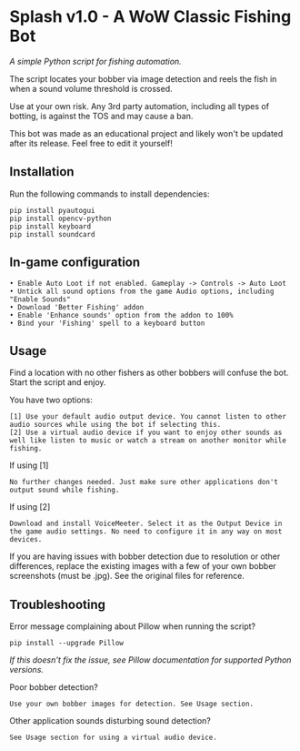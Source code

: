# Splash v1.0 - A WoW Classic Fishing Bot

*A simple Python script for fishing automation.*

The script locates your bobber via image detection and reels the fish in when a sound volume threshold is crossed.

Use at your own risk. Any 3rd party automation, including all types of botting, is against the TOS and may cause a ban.

This bot was made as an educational project and likely won't be updated after its release. Feel free to edit it yourself!


## Installation

Run the following commands to install dependencies:

```
pip install pyautogui
pip install opencv-python
pip install keyboard
pip install soundcard
```

## In-game configuration

```
• Enable Auto Loot if not enabled. Gameplay -> Controls -> Auto Loot
• Untick all sound options from the game Audio options, including "Enable Sounds"
• Download 'Better Fishing' addon
• Enable 'Enhance sounds' option from the addon to 100%
• Bind your 'Fishing' spell to a keyboard button
```

## Usage

Find a location with no other fishers as other bobbers will confuse the bot. Start the script and enjoy.

You have two options: 
```
[1] Use your default audio output device. You cannot listen to other audio sources while using the bot if selecting this.
[2] Use a virtual audio device if you want to enjoy other sounds as well like listen to music or watch a stream on another monitor while fishing. 
```

If using [1]
```
No further changes needed. Just make sure other applications don't output sound while fishing.
```

If using [2]
```
Download and install VoiceMeeter. Select it as the Output Device in the game audio settings. No need to configure it in any way on most devices.
```

If you are having issues with bobber detection due to resolution or other differences, replace the existing images with a few of your own bobber screenshots (must be .jpg). See the original files for reference.


## Troubleshooting

Error message complaining about Pillow when running the script?
```
pip install --upgrade Pillow
```
*If this doesn't fix the issue, see Pillow documentation for supported Python versions.*

Poor bobber detection?
```
Use your own bobber images for detection. See Usage section.
```

Other application sounds disturbing sound detection?
```
See Usage section for using a virtual audio device.
```